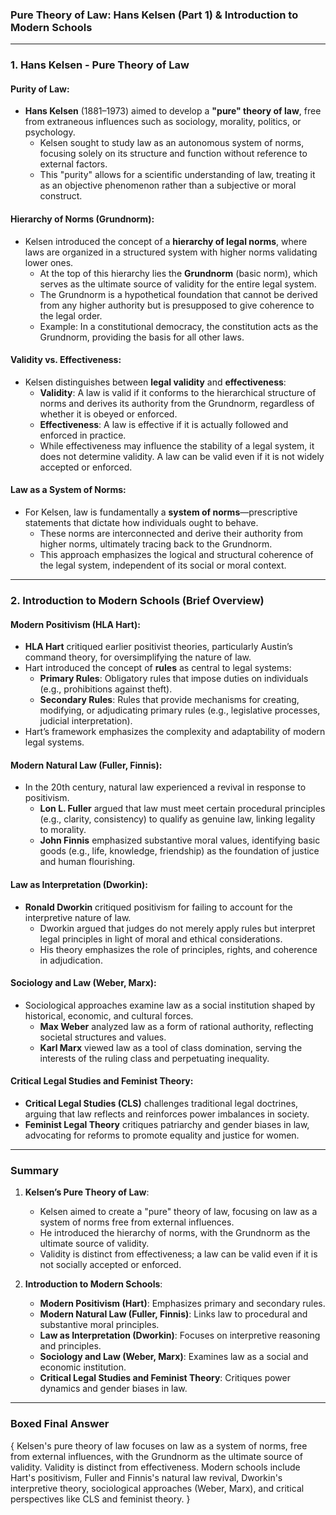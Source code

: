 ### **Pure Theory of Law: Hans Kelsen (Part 1) & Introduction to Modern Schools**

---

### **1. Hans Kelsen - Pure Theory of Law**

#### **Purity of Law**:
- **Hans Kelsen** (1881–1973) aimed to develop a **"pure" theory of law**, free from extraneous influences such as sociology, morality, politics, or psychology.
  - Kelsen sought to study law as an autonomous system of norms, focusing solely on its structure and function without reference to external factors.
  - This "purity" allows for a scientific understanding of law, treating it as an objective phenomenon rather than a subjective or moral construct.

#### **Hierarchy of Norms (Grundnorm)**:
- Kelsen introduced the concept of a **hierarchy of legal norms**, where laws are organized in a structured system with higher norms validating lower ones.
  - At the top of this hierarchy lies the **Grundnorm** (basic norm), which serves as the ultimate source of validity for the entire legal system.
  - The Grundnorm is a hypothetical foundation that cannot be derived from any higher authority but is presupposed to give coherence to the legal order.
  - Example: In a constitutional democracy, the constitution acts as the Grundnorm, providing the basis for all other laws.

#### **Validity vs. Effectiveness**:
- Kelsen distinguishes between **legal validity** and **effectiveness**:
  - **Validity**: A law is valid if it conforms to the hierarchical structure of norms and derives its authority from the Grundnorm, regardless of whether it is obeyed or enforced.
  - **Effectiveness**: A law is effective if it is actually followed and enforced in practice.
  - While effectiveness may influence the stability of a legal system, it does not determine validity. A law can be valid even if it is not widely accepted or enforced.

#### **Law as a System of Norms**:
- For Kelsen, law is fundamentally a **system of norms**—prescriptive statements that dictate how individuals ought to behave.
  - These norms are interconnected and derive their authority from higher norms, ultimately tracing back to the Grundnorm.
  - This approach emphasizes the logical and structural coherence of the legal system, independent of its social or moral context.

---

### **2. Introduction to Modern Schools (Brief Overview)**

#### **Modern Positivism (HLA Hart)**:
- **HLA Hart** critiqued earlier positivist theories, particularly Austin’s command theory, for oversimplifying the nature of law.
- Hart introduced the concept of **rules** as central to legal systems:
  - **Primary Rules**: Obligatory rules that impose duties on individuals (e.g., prohibitions against theft).
  - **Secondary Rules**: Rules that provide mechanisms for creating, modifying, or adjudicating primary rules (e.g., legislative processes, judicial interpretation).
- Hart’s framework emphasizes the complexity and adaptability of modern legal systems.

#### **Modern Natural Law (Fuller, Finnis)**:
- In the 20th century, natural law experienced a revival in response to positivism.
  - **Lon L. Fuller** argued that law must meet certain procedural principles (e.g., clarity, consistency) to qualify as genuine law, linking legality to morality.
  - **John Finnis** emphasized substantive moral values, identifying basic goods (e.g., life, knowledge, friendship) as the foundation of justice and human flourishing.

#### **Law as Interpretation (Dworkin)**:
- **Ronald Dworkin** critiqued positivism for failing to account for the interpretive nature of law.
  - Dworkin argued that judges do not merely apply rules but interpret legal principles in light of moral and ethical considerations.
  - His theory emphasizes the role of principles, rights, and coherence in adjudication.

#### **Sociology and Law (Weber, Marx)**:
- Sociological approaches examine law as a social institution shaped by historical, economic, and cultural forces.
  - **Max Weber** analyzed law as a form of rational authority, reflecting societal structures and values.
  - **Karl Marx** viewed law as a tool of class domination, serving the interests of the ruling class and perpetuating inequality.

#### **Critical Legal Studies and Feminist Theory**:
- **Critical Legal Studies (CLS)** challenges traditional legal doctrines, arguing that law reflects and reinforces power imbalances in society.
- **Feminist Legal Theory** critiques patriarchy and gender biases in law, advocating for reforms to promote equality and justice for women.

---

### **Summary**

1. **Kelsen’s Pure Theory of Law**:
   - Kelsen aimed to create a "pure" theory of law, focusing on law as a system of norms free from external influences.
   - He introduced the hierarchy of norms, with the Grundnorm as the ultimate source of validity.
   - Validity is distinct from effectiveness; a law can be valid even if it is not socially accepted or enforced.

2. **Introduction to Modern Schools**:
   - **Modern Positivism (Hart)**: Emphasizes primary and secondary rules.
   - **Modern Natural Law (Fuller, Finnis)**: Links law to procedural and substantive moral principles.
   - **Law as Interpretation (Dworkin)**: Focuses on interpretive reasoning and principles.
   - **Sociology and Law (Weber, Marx)**: Examines law as a social and economic institution.
   - **Critical Legal Studies and Feminist Theory**: Critiques power dynamics and gender biases in law.

---

### **Boxed Final Answer**

{
Kelsen's pure theory of law focuses on law as a system of norms, free from external influences, with the Grundnorm as the ultimate source of validity. Validity is distinct from effectiveness. Modern schools include Hart's positivism, Fuller and Finnis's natural law revival, Dworkin's interpretive theory, sociological approaches (Weber, Marx), and critical perspectives like CLS and feminist theory.
}